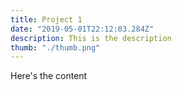 ```yaml
---
title: Project 1
date: "2019-05-01T22:12:03.284Z"
description: This is the description
thumb: "./thumb.png"
---
```


Here's the content
